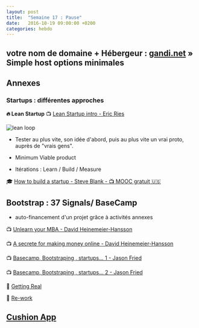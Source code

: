 ```yaml
---
layout: post
title:  "Semaine 17 : Pause"
date:   2016-10-19 09:00:00 +0200
categories: hebdo 
---
```


## votre nom de domaine + Hébergeur : [gandi.net](http://gandi.net) » Simple host options minimales

## Annexes

### Startups : différentes approches

**:fire: Lean Startup**
:tv: [Lean Startup intro - Eric Ries](https://www.youtube.com/watch?v=fEvKo90qBns)

![lean loop](https://media-mediatemple.netdna-ssl.com/wp-content/uploads/2012/08/fig-6.png)
+ Tester au plus vite, son idée d'abord, puis au plus vite un vrai proto, auprès de "vrais gens".

+ Minimum Viable product

+ Itérations : Learn / Build / Measure

:mortar_board: [How to build a startup - Steve Blank - :tv: MOOC gratuit :us:](https://www.udacity.com/course/how-to-build-a-startup--ep245)


## Bootstrap : 37 Signals/ BaseCamp

+ auto-financement d'un projet grâce à activités annexes

:tv: [Unlearn your MBA - David Heinemeier-Hansson](https://www.youtube.com/watch?v=MlhAkNWC1qo)

:tv: [A secrete for making money online - David Heinemeier-Hansson](https://www.youtube.com/watch?v=0CDXJ6bMkMY&index=1&list=PLGUdxvommyXEs3sXclqdaxPmTHWla0LeH)

:tv: [Basecamp, Bootstraping , startups... 1 - Jason Fried](https://www.youtube.com/watch?v=UZGS_IOPZpk)

:tv: [Basecamp, Bootstraping , startups... 2 - Jason Fried](https://www.youtube.com/watch?v=AmvvGDfPE1U)

:book: [Getting Real](https://gettingreal.37signals.com)

:book: [Re-work](https://37signals.com/rework/)

## [Cushion App](http://cushionapp.com/)
